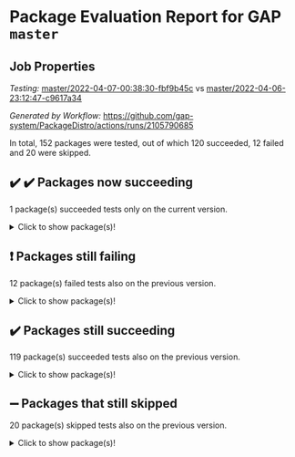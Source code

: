 # Package Evaluation Report for GAP `master`

## Job Properties

*Testing:* [master/2022-04-07-00:38:30-fbf9b45c](https://github.com/gap-system/PackageDistro/blob/data/reports/master/2022-04-07-00:38:30-fbf9b45c) vs [master/2022-04-06-23:12:47-c9617a34](https://github.com/gap-system/PackageDistro/blob/data/reports/master/2022-04-06-23:12:47-c9617a34)

*Generated by Workflow:* https://github.com/gap-system/PackageDistro/actions/runs/2105790685

In total, 152 packages were tested, out of which 120 succeeded, 12 failed and 20 were skipped.

## :heavy_check_mark: :heavy_check_mark: Packages now succeeding

1 package(s) succeeded tests only on the current version.<details> <summary>Click to show package(s)!</summary>

- corelg 1.56 [(success)](https://github.com/gap-system/PackageDistro/runs/5860375148?check_suite_focus=true) vs corelg 1.55 [(skipped)](https://github.com/gap-system/PackageDistro/runs/5859558811?check_suite_focus=true) <br>
</details>

## :exclamation: Packages still failing

12 package(s) failed tests also on the previous version.<details> <summary>Click to show package(s)!</summary>

- fining 1.4.1 [(failure)](https://github.com/gap-system/PackageDistro/runs/5860376653?check_suite_focus=true)<br>
- francy 1.2.4 [(failure)](https://github.com/gap-system/PackageDistro/runs/5860377051?check_suite_focus=true)<br>
- hap 1.38 [(failure)](https://github.com/gap-system/PackageDistro/runs/5860377694?check_suite_focus=true)<br>
- normalizinterface 1.3.2 [(failure)](https://github.com/gap-system/PackageDistro/runs/5860379231?check_suite_focus=true)<br>
- packagemanager 1.2 [(failure)](https://github.com/gap-system/PackageDistro/runs/5860379402?check_suite_focus=true)<br>
- rcwa 4.6.4 [(failure)](https://github.com/gap-system/PackageDistro/runs/5860379842?check_suite_focus=true)<br>
- recog 1.3.2 [(failure)](https://github.com/gap-system/PackageDistro/runs/5860379915?check_suite_focus=true)<br>
- semigroups 4.0.0 [(failure)](https://github.com/gap-system/PackageDistro/runs/5860380094?check_suite_focus=true)<br>
- transgrp 3.6.1 [(failure)](https://github.com/gap-system/PackageDistro/runs/5860380704?check_suite_focus=true)<br>
- unitlib 4.0.0 [(failure)](https://github.com/gap-system/PackageDistro/runs/5860380861?check_suite_focus=true)<br>
- wedderga 4.10.1 [(failure)](https://github.com/gap-system/PackageDistro/runs/5860381094?check_suite_focus=true)<br>
- yangbaxter 0.9.0 [(failure)](https://github.com/gap-system/PackageDistro/runs/5860381240?check_suite_focus=true)<br>
</details>

## :heavy_check_mark: Packages still succeeding

119 package(s) succeeded tests also on the previous version.<details> <summary>Click to show package(s)!</summary>

- ace 5.4 [(success)](https://github.com/gap-system/PackageDistro/runs/5860374532?check_suite_focus=true)<br>
- aclib 1.3.2 [(success)](https://github.com/gap-system/PackageDistro/runs/5860374566?check_suite_focus=true)<br>
- agt 0.2 [(success)](https://github.com/gap-system/PackageDistro/runs/5860374600?check_suite_focus=true)<br>
- alnuth 3.2.1 [(success)](https://github.com/gap-system/PackageDistro/runs/5860374634?check_suite_focus=true)<br>
- anupq 3.2.6 [(success)](https://github.com/gap-system/PackageDistro/runs/5860374673?check_suite_focus=true)<br>
- atlasrep 2.1.2 [(success)](https://github.com/gap-system/PackageDistro/runs/5860374715?check_suite_focus=true)<br>
- autodoc 2022.03.10 [(success)](https://github.com/gap-system/PackageDistro/runs/5860374752?check_suite_focus=true)<br>
- automata 1.15 [(success)](https://github.com/gap-system/PackageDistro/runs/5860374788?check_suite_focus=true)<br>
- automgrp 1.3.2 [(success)](https://github.com/gap-system/PackageDistro/runs/5860374823?check_suite_focus=true)<br>
- autpgrp 1.10.2 [(success)](https://github.com/gap-system/PackageDistro/runs/5860374854?check_suite_focus=true)<br>
- cap 2022.04-01 [(success)](https://github.com/gap-system/PackageDistro/runs/5860374899?check_suite_focus=true)<br>
- caratinterface 2.3.3 [(success)](https://github.com/gap-system/PackageDistro/runs/5860374929?check_suite_focus=true)<br>
- cddinterface 2020.06.24 [(success)](https://github.com/gap-system/PackageDistro/runs/5860374962?check_suite_focus=true)<br>
- circle 1.6.4 [(success)](https://github.com/gap-system/PackageDistro/runs/5860375001?check_suite_focus=true)<br>
- cohomolo 1.6.10 [(success)](https://github.com/gap-system/PackageDistro/runs/5860375048?check_suite_focus=true)<br>
- congruence 1.2.3 [(success)](https://github.com/gap-system/PackageDistro/runs/5860375095?check_suite_focus=true)<br>
- crime 1.6 [(success)](https://github.com/gap-system/PackageDistro/runs/5860375192?check_suite_focus=true)<br>
- crisp 1.4.5 [(success)](https://github.com/gap-system/PackageDistro/runs/5860375246?check_suite_focus=true)<br>
- crypting 0.10 [(success)](https://github.com/gap-system/PackageDistro/runs/5860375307?check_suite_focus=true)<br>
- cryst 4.1.24 [(success)](https://github.com/gap-system/PackageDistro/runs/5860375351?check_suite_focus=true)<br>
- crystcat 1.1.9 [(success)](https://github.com/gap-system/PackageDistro/runs/5860375470?check_suite_focus=true)<br>
- ctbllib 1.3.3 [(success)](https://github.com/gap-system/PackageDistro/runs/5860375542?check_suite_focus=true)<br>
- cubefree 1.19 [(success)](https://github.com/gap-system/PackageDistro/runs/5860375587?check_suite_focus=true)<br>
- curlinterface 2.2.2 [(success)](https://github.com/gap-system/PackageDistro/runs/5860375625?check_suite_focus=true)<br>
- cvec 2.7.5 [(success)](https://github.com/gap-system/PackageDistro/runs/5860375676?check_suite_focus=true)<br>
- datastructures 0.2.7 [(success)](https://github.com/gap-system/PackageDistro/runs/5860375710?check_suite_focus=true)<br>
- deepthought 1.0.5 [(success)](https://github.com/gap-system/PackageDistro/runs/5860375760?check_suite_focus=true)<br>
- design 1.7 [(success)](https://github.com/gap-system/PackageDistro/runs/5860375805?check_suite_focus=true)<br>
- difsets 2.3.1 [(success)](https://github.com/gap-system/PackageDistro/runs/5860375859?check_suite_focus=true)<br>
- digraphs 1.5.2 [(success)](https://github.com/gap-system/PackageDistro/runs/5860375929?check_suite_focus=true)<br>
- edim 1.3.5 [(success)](https://github.com/gap-system/PackageDistro/runs/5860376015?check_suite_focus=true)<br>
- example 4.3.0 [(success)](https://github.com/gap-system/PackageDistro/runs/5860376114?check_suite_focus=true)<br>
- factint 1.6.3 [(success)](https://github.com/gap-system/PackageDistro/runs/5860376397?check_suite_focus=true)<br>
- ferret 1.0.7 [(success)](https://github.com/gap-system/PackageDistro/runs/5860376497?check_suite_focus=true)<br>
- fga 1.4.0 [(success)](https://github.com/gap-system/PackageDistro/runs/5860376586?check_suite_focus=true)<br>
- float 1.0.3 [(success)](https://github.com/gap-system/PackageDistro/runs/5860376724?check_suite_focus=true)<br>
- format 1.4.3 [(success)](https://github.com/gap-system/PackageDistro/runs/5860376791?check_suite_focus=true)<br>
- forms 1.2.7 [(success)](https://github.com/gap-system/PackageDistro/runs/5860376836?check_suite_focus=true)<br>
- fplsa 1.2.5 [(success)](https://github.com/gap-system/PackageDistro/runs/5860376917?check_suite_focus=true)<br>
- fr 2.4.8 [(success)](https://github.com/gap-system/PackageDistro/runs/5860377005?check_suite_focus=true)<br>
- fwtree 1.3 [(success)](https://github.com/gap-system/PackageDistro/runs/5860377088?check_suite_focus=true)<br>
- gbnp 1.0.5 [(success)](https://github.com/gap-system/PackageDistro/runs/5860377139?check_suite_focus=true)<br>
- generalizedmorphismsforcap 2022.03-03 [(success)](https://github.com/gap-system/PackageDistro/runs/5860377192?check_suite_focus=true)<br>
- genss 1.6.6 [(success)](https://github.com/gap-system/PackageDistro/runs/5860377231?check_suite_focus=true)<br>
- gradedringforhomalg 2022.03-01 [(success)](https://github.com/gap-system/PackageDistro/runs/5860377291?check_suite_focus=true)<br>
- grape 4.8.5 [(success)](https://github.com/gap-system/PackageDistro/runs/5860377346?check_suite_focus=true)<br>
- groupoids 1.69 [(success)](https://github.com/gap-system/PackageDistro/runs/5860377402?check_suite_focus=true)<br>
- grpconst 2.6.2 [(success)](https://github.com/gap-system/PackageDistro/runs/5860377482?check_suite_focus=true)<br>
- guarana 0.96.3 [(success)](https://github.com/gap-system/PackageDistro/runs/5860377552?check_suite_focus=true)<br>
- guava 3.15 [(success)](https://github.com/gap-system/PackageDistro/runs/5860377624?check_suite_focus=true)<br>
- hapcryst 0.1.14 [(success)](https://github.com/gap-system/PackageDistro/runs/5860377757?check_suite_focus=true)<br>
- hecke 1.5.3 [(success)](https://github.com/gap-system/PackageDistro/runs/5860377819?check_suite_focus=true)<br>
- help 3.5 [(success)](https://github.com/gap-system/PackageDistro/runs/5860377886?check_suite_focus=true)<br>
- idrel 2.43 [(success)](https://github.com/gap-system/PackageDistro/runs/5860377981?check_suite_focus=true)<br>
- images 1.3.1 [(success)](https://github.com/gap-system/PackageDistro/runs/5860378037?check_suite_focus=true)<br>
- intpic 0.2.4 [(success)](https://github.com/gap-system/PackageDistro/runs/5860378088?check_suite_focus=true)<br>
- io 4.7.2 [(success)](https://github.com/gap-system/PackageDistro/runs/5860378140?check_suite_focus=true)<br>
- irredsol 1.4.3 [(success)](https://github.com/gap-system/PackageDistro/runs/5860378187?check_suite_focus=true)<br>
- json 2.1.0 [(success)](https://github.com/gap-system/PackageDistro/runs/5860378229?check_suite_focus=true)<br>
- jupyterkernel 1.4.1 [(success)](https://github.com/gap-system/PackageDistro/runs/5860378279?check_suite_focus=true)<br>
- jupyterviz 1.5.1 [(success)](https://github.com/gap-system/PackageDistro/runs/5860378326?check_suite_focus=true)<br>
- kan 1.34 [(success)](https://github.com/gap-system/PackageDistro/runs/5860378418?check_suite_focus=true)<br>
- kbmag 1.5.9 [(success)](https://github.com/gap-system/PackageDistro/runs/5860378480?check_suite_focus=true)<br>
- laguna 3.9.4 [(success)](https://github.com/gap-system/PackageDistro/runs/5860378519?check_suite_focus=true)<br>
- liealgdb 2.2.1 [(success)](https://github.com/gap-system/PackageDistro/runs/5860378575?check_suite_focus=true)<br>
- liepring 1.9.2 [(success)](https://github.com/gap-system/PackageDistro/runs/5860378609?check_suite_focus=true)<br>
- liering 2.4.2 [(success)](https://github.com/gap-system/PackageDistro/runs/5860378654?check_suite_focus=true)<br>
- linearalgebraforcap 2022.04-01 [(success)](https://github.com/gap-system/PackageDistro/runs/5860378702?check_suite_focus=true)<br>
- loops 3.4.1 [(success)](https://github.com/gap-system/PackageDistro/runs/5860378746?check_suite_focus=true)<br>
- lpres 1.0.3 [(success)](https://github.com/gap-system/PackageDistro/runs/5860378791?check_suite_focus=true)<br>
- majoranaalgebras 1.4 [(success)](https://github.com/gap-system/PackageDistro/runs/5860378826?check_suite_focus=true)<br>
- mapclass 1.4.5 [(success)](https://github.com/gap-system/PackageDistro/runs/5860378870?check_suite_focus=true)<br>
- matgrp 0.64 [(success)](https://github.com/gap-system/PackageDistro/runs/5860378907?check_suite_focus=true)<br>
- modisom 2.5.1 [(success)](https://github.com/gap-system/PackageDistro/runs/5860378986?check_suite_focus=true)<br>
- modulepresentationsforcap 2022.03-02 [(success)](https://github.com/gap-system/PackageDistro/runs/5860379056?check_suite_focus=true)<br>
- monoidalcategories 2022.03-02 [(success)](https://github.com/gap-system/PackageDistro/runs/5860379095?check_suite_focus=true)<br>
- nconvex 2020.11-04 [(success)](https://github.com/gap-system/PackageDistro/runs/5860379131?check_suite_focus=true)<br>
- nilmat 1.4.1 [(success)](https://github.com/gap-system/PackageDistro/runs/5860379163?check_suite_focus=true)<br>
- nock 1.5 [(success)](https://github.com/gap-system/PackageDistro/runs/5860379199?check_suite_focus=true)<br>
- nq 2.5.8 [(success)](https://github.com/gap-system/PackageDistro/runs/5860379274?check_suite_focus=true)<br>
- numericalsgps 1.3.0 [(success)](https://github.com/gap-system/PackageDistro/runs/5860379308?check_suite_focus=true)<br>
- openmath 11.5.0 [(success)](https://github.com/gap-system/PackageDistro/runs/5860379336?check_suite_focus=true)<br>
- orb 4.8.4 [(success)](https://github.com/gap-system/PackageDistro/runs/5860379374?check_suite_focus=true)<br>
- patternclass 2.4.2 [(success)](https://github.com/gap-system/PackageDistro/runs/5860379479?check_suite_focus=true)<br>
- permut 2.0.4 [(success)](https://github.com/gap-system/PackageDistro/runs/5860379516?check_suite_focus=true)<br>
- polenta 1.3.10 [(success)](https://github.com/gap-system/PackageDistro/runs/5860379556?check_suite_focus=true)<br>
- polymaking 0.8.6 [(success)](https://github.com/gap-system/PackageDistro/runs/5860379593?check_suite_focus=true)<br>
- primgrp 3.4.1 [(success)](https://github.com/gap-system/PackageDistro/runs/5860379643?check_suite_focus=true)<br>
- profiling 2.5.0 [(success)](https://github.com/gap-system/PackageDistro/runs/5860379697?check_suite_focus=true)<br>
- qpa 1.33 [(success)](https://github.com/gap-system/PackageDistro/runs/5860379730?check_suite_focus=true)<br>
- quagroup 1.8.3 [(success)](https://github.com/gap-system/PackageDistro/runs/5860379776?check_suite_focus=true)<br>
- radiroot 2.9 [(success)](https://github.com/gap-system/PackageDistro/runs/5860379804?check_suite_focus=true)<br>
- rds 1.8 [(success)](https://github.com/gap-system/PackageDistro/runs/5860379885?check_suite_focus=true)<br>
- repndecomp 1.2.1 [(success)](https://github.com/gap-system/PackageDistro/runs/5860379947?check_suite_focus=true)<br>
- repsn 3.1.0 [(success)](https://github.com/gap-system/PackageDistro/runs/5860379980?check_suite_focus=true)<br>
- resclasses 4.7.2 [(success)](https://github.com/gap-system/PackageDistro/runs/5860380023?check_suite_focus=true)<br>
- scscp 2.3.1 [(success)](https://github.com/gap-system/PackageDistro/runs/5860380056?check_suite_focus=true)<br>
- sglppow 2.2 [(success)](https://github.com/gap-system/PackageDistro/runs/5860380126?check_suite_focus=true)<br>
- sgpviz 0.999.5 [(success)](https://github.com/gap-system/PackageDistro/runs/5860380165?check_suite_focus=true)<br>
- simpcomp 2.1.14 [(success)](https://github.com/gap-system/PackageDistro/runs/5860380199?check_suite_focus=true)<br>
- singular 2020.12.18 [(success)](https://github.com/gap-system/PackageDistro/runs/5860380227?check_suite_focus=true)<br>
- sla 1.5.3 [(success)](https://github.com/gap-system/PackageDistro/runs/5860380264?check_suite_focus=true)<br>
- smallgrp 1.5 [(success)](https://github.com/gap-system/PackageDistro/runs/5860380304?check_suite_focus=true)<br>
- smallsemi 0.6.13 [(success)](https://github.com/gap-system/PackageDistro/runs/5860380337?check_suite_focus=true)<br>
- sonata 2.9.3 [(success)](https://github.com/gap-system/PackageDistro/runs/5860380371?check_suite_focus=true)<br>
- sophus 1.25 [(success)](https://github.com/gap-system/PackageDistro/runs/5860380416?check_suite_focus=true)<br>
- spinsym 1.5.2 [(success)](https://github.com/gap-system/PackageDistro/runs/5860380463?check_suite_focus=true)<br>
- symbcompcc 1.3.2 [(success)](https://github.com/gap-system/PackageDistro/runs/5860380515?check_suite_focus=true)<br>
- thelma 1.3 [(success)](https://github.com/gap-system/PackageDistro/runs/5860380563?check_suite_focus=true)<br>
- tomlib 1.2.9 [(success)](https://github.com/gap-system/PackageDistro/runs/5860380609?check_suite_focus=true)<br>
- toric 1.9.5 [(success)](https://github.com/gap-system/PackageDistro/runs/5860380655?check_suite_focus=true)<br>
- ugaly 4.0.2 [(success)](https://github.com/gap-system/PackageDistro/runs/5860380760?check_suite_focus=true)<br>
- unipot 1.5 [(success)](https://github.com/gap-system/PackageDistro/runs/5860380815?check_suite_focus=true)<br>
- utils 0.72 [(success)](https://github.com/gap-system/PackageDistro/runs/5860380927?check_suite_focus=true)<br>
- uuid 0.7 [(success)](https://github.com/gap-system/PackageDistro/runs/5860380992?check_suite_focus=true)<br>
- walrus 0.9991 [(success)](https://github.com/gap-system/PackageDistro/runs/5860381036?check_suite_focus=true)<br>
- xmod 2.86 [(success)](https://github.com/gap-system/PackageDistro/runs/5860381147?check_suite_focus=true)<br>
- xmodalg 1.18 [(success)](https://github.com/gap-system/PackageDistro/runs/5860381195?check_suite_focus=true)<br>
- zeromqinterface 0.13 [(success)](https://github.com/gap-system/PackageDistro/runs/5860381286?check_suite_focus=true)<br>
</details>

## :heavy_minus_sign: Packages that still skipped

20 package(s) skipped tests also on the previous version.<details> <summary>Click to show package(s)!</summary>

- 4ti2interface 2022.03-01 [(skipped)](https://github.com/gap-system/PackageDistro/runs/5860316139?check_suite_focus=true)<br>
- browse 1.8.14 [(skipped)](https://github.com/gap-system/PackageDistro/runs/5860316139?check_suite_focus=true)<br>
- examplesforhomalg 2022.03-01 [(skipped)](https://github.com/gap-system/PackageDistro/runs/5860316139?check_suite_focus=true)<br>
- gapdoc 1.6.5 [(skipped)](https://github.com/gap-system/PackageDistro/runs/5860316139?check_suite_focus=true)<br>
- gauss 2022.03-01 [(skipped)](https://github.com/gap-system/PackageDistro/runs/5860316139?check_suite_focus=true)<br>
- gaussforhomalg 2022.03-01 [(skipped)](https://github.com/gap-system/PackageDistro/runs/5860316139?check_suite_focus=true)<br>
- gradedmodules 2022.03-01 [(skipped)](https://github.com/gap-system/PackageDistro/runs/5860316139?check_suite_focus=true)<br>
- homalg 2022.03-01 [(skipped)](https://github.com/gap-system/PackageDistro/runs/5860316139?check_suite_focus=true)<br>
- homalgtocas 2022.03-01 [(skipped)](https://github.com/gap-system/PackageDistro/runs/5860316139?check_suite_focus=true)<br>
- io_forhomalg 2022.03-01 [(skipped)](https://github.com/gap-system/PackageDistro/runs/5860316139?check_suite_focus=true)<br>
- itc 1.5.1 [(skipped)](https://github.com/gap-system/PackageDistro/runs/5860316139?check_suite_focus=true)<br>
- localizeringforhomalg 2022.03-01 [(skipped)](https://github.com/gap-system/PackageDistro/runs/5860316139?check_suite_focus=true)<br>
- matricesforhomalg 2022.03-02 [(skipped)](https://github.com/gap-system/PackageDistro/runs/5860316139?check_suite_focus=true)<br>
- modules 2022.03-01 [(skipped)](https://github.com/gap-system/PackageDistro/runs/5860316139?check_suite_focus=true)<br>
- polycyclic 2.16 [(skipped)](https://github.com/gap-system/PackageDistro/runs/5860316139?check_suite_focus=true)<br>
- ringsforhomalg 2022.03-01 [(skipped)](https://github.com/gap-system/PackageDistro/runs/5860316139?check_suite_focus=true)<br>
- sco 2022.03-01 [(skipped)](https://github.com/gap-system/PackageDistro/runs/5860316139?check_suite_focus=true)<br>
- toolsforhomalg 2022.04-01 [(skipped)](https://github.com/gap-system/PackageDistro/runs/5860316139?check_suite_focus=true)<br>
- toricvarieties 2022.03.23 [(skipped)](https://github.com/gap-system/PackageDistro/runs/5860316139?check_suite_focus=true)<br>
- xgap 4.31 [(skipped)](https://github.com/gap-system/PackageDistro/runs/5860316139?check_suite_focus=true)<br>
</details>

